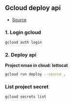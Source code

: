 ## Gcloud deploy api 

- [Source](/cloudbuild.yaml)

### 1. Login gcloud

```bash
gcloud auth login
```

### 2. Deploy api

**Project nmae in cloud: lottocat**

```bash
gcloud run deploy --source .
```

### List project secret

```bash
gcloud secrets list
```